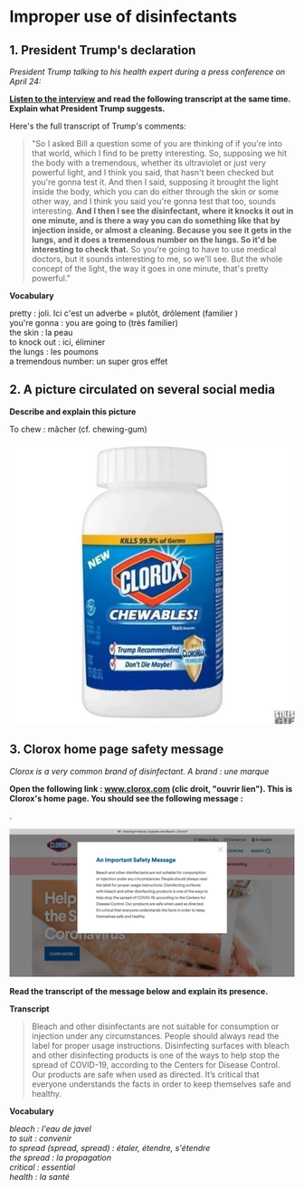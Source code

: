 

# Improper use of disinfectants

## 1. President Trump's declaration

*President Trump talking to his health expert during a press conference on April 24:* 

**[Listen to the interview](https://www.businessinsider.fr/us/trump-suggests-infecting-disinfectant-video-transcript-2020-4) and read the following transcript at the same time. Explain what President Trump suggests.**

Here's the full transcript of Trump's comments:

> "So I asked Bill a question some of you are thinking of if you're into that world, which I find to be pretty interesting. So, supposing we hit the  body with a tremendous, whether its ultraviolet or just very powerful  light, and I think you said, that hasn't been checked but you're gonna  test it. And then I said, supposing it brought the light inside the  body, which you can do either through the skin or some other way, and I think you said you're gonna test that too, sounds interesting.  **And I then I see the disinfectant, where it knocks it out in one minute, and is there a way you can do something like that by injection inside,  or almost a cleaning. Because you see it gets in the lungs, and it does a tremendous number on the lungs. So it'd be interesting to check that.**  So you're going to have to use medical doctors, but it sounds  interesting to me, so we'll see. But the whole concept of the light, the way it goes in one minute, that's pretty powerful."

**Vocabulary**

pretty : joli. Ici c'est un adverbe = plutôt, drôlement (familier )   
you're gonna : you are going to (très familier)  
the skin : la peau   
to knock out : ici, éliminer   
the lungs : les poumons  
a tremendous number: un super gros effet

## 2. A picture circulated on several social media

**Describe and explain this picture**

To chew : mâcher (cf. chewing-gum)



![30% center](clorox_chewable.jpg)



## 3. Clorox home page safety message

*Clorox is a very common brand of disinfectant.  A brand : une marque*

**Open the following link :  www.clorox.com  (clic droit, "ouvrir lien").  This is Clorox's home page. You should see the following message :**

.

![40% center](clorox_warning.png)

**Read the transcript of the message below and explain its presence.**

**Transcript**

> Bleach and other disinfectants are not suitable for consumption or injection under any circumstances. People should always read the label for proper usage instructions. Disinfecting surfaces with bleach and other disinfecting products is one of the ways to help stop the spread of COVID-19, according to the Centers for Disease Control. Our products are safe when used as directed. It’s critical that everyone understands the facts in order to keep themselves safe and healthy.
>

**Vocabulary**

*bleach : l'eau de javel  
to suit : convenir   
to spread (spread, spread) : étaler, étendre, s'étendre  
the spread : la propagation  
critical : essential  
health : la santé*



